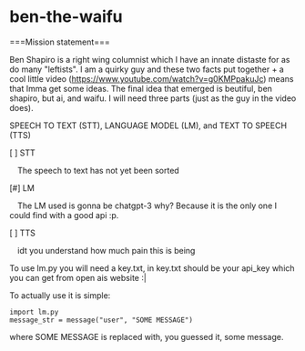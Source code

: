 # ben-the-waifu

===Mission statement===

Ben Shapiro is a right wing columnist which I have an innate distaste for as do many "leftists". I am a quirky guy and these two facts put together + a cool little video (https://www.youtube.com/watch?v=g0KMPpakuJc) means that Imma get some ideas. The final idea that emerged is beutiful, ben shapiro, but ai, and waifu. I will need three parts (just as the guy in the video does).

SPEECH TO TEXT (STT), LANGUAGE MODEL (LM), and TEXT TO SPEECH (TTS)

[ ] STT

&emsp;The speech to text has not yet been sorted

[#] LM

&emsp;The LM used is gonna be chatgpt-3 why? Because it is the only one I could find with a good api :p.
  
[ ] TTS

&emsp;idt you understand how much pain this is being

To use lm.py you will need a key.txt, in key.txt should be your api_key which you can get from open ais website :|

To actually use it is simple:

```
import lm.py
message_str = message("user", "SOME MESSAGE")
```
where SOME MESSAGE is replaced with, you guessed it, some message.
